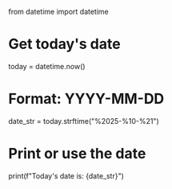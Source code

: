 from datetime import datetime

# Get today's date
today = datetime.now()

# Format: YYYY-MM-DD
date_str = today.strftime("%2025-%10-%21")

# Print or use the date
print(f"Today's date is: {date_str}")
